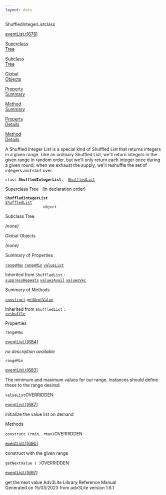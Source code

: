 ```yaml
---
layout: docs
---
```

<span class="title">ShuffledIntegerList</span><span class="type">class</span>

[eventList.t](../file/eventList.t.html)\[[678](../source/eventList.t.html#678)\]

[Superclass  
Tree](#_SuperClassTree_)

[Subclass  
Tree](#_SubClassTree_)

[Global  
Objects](#_ObjectSummary_)

[Property  
Summary](#_PropSummary_)

[Method  
Summary](#_MethodSummary_)

[Property  
Details](#_Properties_)

[Method  
Details](#_Methods_)



A Shuffled Integer List is a special kind of Shuffled List that returns
integers in a given range. Like an ordinary Shuffled List, we'll return
integers in the given range in random order, but we'll only return each
integer once during a given round; when we exhaust the supply, we'll
reshuffle the set of integers and start over.

`class `**`ShuffledIntegerList`**` :   `[`ShuffledList`](../object/ShuffledList.html)



<span id="_SuperClassTree_"></span>



<span class="hdln">Superclass Tree</span>   (in declaration order)



**`ShuffledIntegerList`**  
[`ShuffledList`](../object/ShuffledList.html)  
`                 object`  
<span id="_SubClassTree_"></span>



<span class="hdln">Subclass Tree</span>  



*(none)* <span id="_ObjectSummary_"></span>



<span class="hdln">Global Objects</span>  



*(none)* <span id="_PropSummary_"></span>



<span class="hdln">Summary of Properties</span>  



[`rangeMax`](#rangeMax) [`rangeMin`](#rangeMin) [`valueList`](#valueList)

Inherited from `ShuffledList` :  
[`suppressRepeats`](../object/ShuffledList.html#suppressRepeats) [`valuesAvail`](../object/ShuffledList.html#valuesAvail) [`valuesVec`](../object/ShuffledList.html#valuesVec)

<span id="_MethodSummary_"></span>



<span class="hdln">Summary of Methods</span>  



[`construct`](#construct) [`getNextValue`](#getNextValue)

Inherited from `ShuffledList` :  
[`reshuffle`](../object/ShuffledList.html#reshuffle)

<span id="_Properties_"></span>



<span class="hdln">Properties</span>  



<span id="rangeMax"></span>

`rangeMax`

[eventList.t](../file/eventList.t.html)\[[684](../source/eventList.t.html#684)\]



*no description available*



<span id="rangeMin"></span>

`rangeMin`

[eventList.t](../file/eventList.t.html)\[[683](../source/eventList.t.html#683)\]



The minimum and maximum values for our range. Instances should define
these to the range desired.



<span id="valueList"></span>

`valueList`<span class="rem">OVERRIDDEN</span>

[eventList.t](../file/eventList.t.html)\[[687](../source/eventList.t.html#687)\]



initialize the value list on demand



<span id="_Methods_"></span>



<span class="hdln">Methods</span>  



<span id="construct"></span>

`construct (rmin, rmax)`<span class="rem">OVERRIDDEN</span>

[eventList.t](../file/eventList.t.html)\[[690](../source/eventList.t.html#690)\]



construct with the given range



<span id="getNextValue"></span>

`getNextValue ( )`<span class="rem">OVERRIDDEN</span>

[eventList.t](../file/eventList.t.html)\[[697](../source/eventList.t.html#697)\]



get the next value
Adv3Lite Library Reference Manual  
Generated on 15/03/2023 from adv3Lite version 1.6.1


